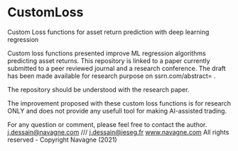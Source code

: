 # CustomLoss
Custom Loss functions for asset return prediction with deep learning regression 

Custom loss functions presented improve ML regression algorithms predicting asset returns. 
This repository is linked to a paper currently submitted to a peer reviewed journal and a research conference. 
The draft has been made available for research purpose on ssrn.com/abstract= .

The repository should be understood with the research paper.

The improvement proposed with these custom loss functions is for research ONLY and does not provide any usefull tool for making AI-assisted trading.

For any question or comment, please feel free to contact the author.
j.dessain@navagne.com   ///  j.dessain@ieseg.fr
www.navagne.com
All rights reserved - Copyright Navagne (2021)

